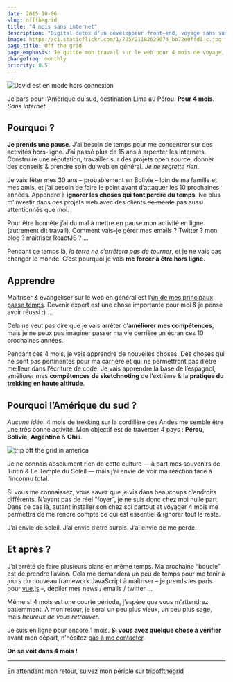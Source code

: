 ```yaml
---
date: 2015-10-06
slug: offthegrid
title: "4 mois sans internet"
description: "Digital detox d’un développeur front–end, voyage sans suivre l’actualité du web pendant 4 mois"
image: https://c1.staticflickr.com/1/705/21182629074_bb72e0ffd1_c.jpg
page_title: Off the grid
page_emphasis: Je quitte mon travail sur le web pour 4 mois de voyage, retour prévu en février 2016.
changefreq: monthly
priority: 0.5
---
```


![David est en mode hors connexion](https://c1.staticflickr.com/1/705/21182629074_bb72e0ffd1_c.jpg)

Je pars pour l’Amérique du sud, destination Lima au Pérou. __Pour 4 mois__. _Sans internet_.

## Pourquoi ?

__Je prends une pause__. J’ai besoin de temps pour me concentrer sur des activités hors-ligne. J’ai passé plus de 15 ans à arpenter les internets. Construire une réputation, travailler sur des projets open source, donner des conseils & prendre soin du web en général. _Je ne regrette rien_.

Je vais fêter mes 30 ans – probablement en Bolivie – loin de ma famille et mes amis, et j’ai besoin de faire le point avant d’attaquer les 10 prochaines années. Appendre à __ignorer les choses qui font perdre du temps__. Ne plus m’investir dans des projets web avec des clients <del>de merde</del> pas aussi attentionnés que moi.

Pour être honnête j’ai du mal à mettre en pause mon activité en ligne (autrement dit travail). Comment vais–je gérer mes emails ? Twitter ? mon blog ? maîtriser ReactJS ? …

Pendant ce temps là, _la terre ne s’arrêtera pas de tourner_, et je ne vais pas changer le monde. C’est pourquoi je vais __me forcer à être hors ligne__.

## Apprendre

Maîtriser & evangeliser sur le web en général est l’[un de mes principaux passe temps](/blog/365-jours-de-code.html).
Devenir expert est une chose importante pour moi & je pense avoir réussi :) …

Cela ne veut pas dire que je vais arrêter d’__améliorer mes compétences__, mais je ne peux pas imaginer passer ma vie derrière un écran ces 10 prochaines années.

Pendant ces 4 mois, je vais apprendre de nouvelles choses. Des choses qui ne sont pas pertinentes pour ma carrière et qui ne permettront pas d’être meilleur dans l’écriture de code. Je vais apprendre la base de l’espagnol, améliorer mes __compétences de sketchnoting__ de l’extrème & la __pratique du trekking en haute altitude__.

## Pourquoi l’Amérique du sud ?

_Aucune idée_. 4 mois de trekking sur la cordillère des Andes me semble être une très bonne activité. Mon objectif est de traverser 4 pays : __Pérou__, __Bolivie__, __Argentine__ & __Chili__.

![trip off the grid in america](https://c2.staticflickr.com/6/5669/21809855829_ca0e468e5b_z.jpg)

Je ne connais absolument rien de cette culture — à part mes souvenirs de Tintin & Le Temple du Soleil — mais j’ai envie de voir ma réaction face à l’inconnu total.

Si vous me connaissez, vous savez que je vis dans beaucoups d’endroits différents. N’ayant pas de réel “foyer”, je ne suis donc chez moi nulle part. Dans ce cas là, autant installer son chez soi partout et voyager 4 mois me permettra de me rendre compte ce qui est essentiel & ignorer tout le reste.

J’ai envie de soleil. J’ai envie d’être surpis. J’ai envie de me perde.

## Et après ?

J’ai arrêté de faire plusieurs plans en même temps. Ma prochaine “boucle” est de prendre l’avion. Cela me demandera un peu de temps pour me tenir à jours du nouveau framework JavaScript à maîtriser – je prends les paris pour [vue.js](http://vuejs.org/) –, dépiler mes news / emails / twitter …

Même si 4 mois est une courte période, j’espère que vous m’attendrez patiemment.
À mon retour, je serai un peu plus vieux, un peu plus sage, mais _heureux de vous retrouver_.

Je suis en ligne pour encore 1 mois. __Si vous avez quelque chose à vérifier__ avant mon départ, n’hésitez [pas à me contacter](/contact.html).

__On se voit dans 4 mois !__

- - -

En attendant mon retour, suivez mon périple sur [tripoffthegrid](http://tripoffthegrid.tumblr.com/)
